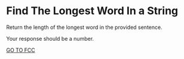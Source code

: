 <h1>Find The Longest Word In a String</h1>

Return the length of the longest word in the provided sentence.

Your response should be a number.

<a href="https://www.freecodecamp.org/learn/javascript-algorithms-and-data-structures/basic-algorithm-scripting/find-the-longest-word-in-a-string">GO TO FCC</a>
